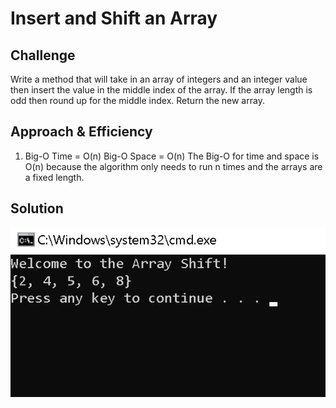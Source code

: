 # Insert and Shift an Array

## Challenge
Write a method that will take in an array of integers and an integer value then insert the value in the middle index of the array.
If the array length is odd then round up for the middle index. Return the new array.

## Approach & Efficiency

1.	Big-O Time = O(n) 
	Big-O Space = O(n)
The Big-O for time and space is O(n) because the algorithm only needs to run n times and the arrays are a fixed length. 

## Solution

![Whiteboard](../../assets/challenge2.png)
